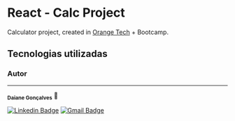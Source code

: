 # React - Calc Project
Calculator project, created in [Orange Tech](https://web.dio.me/track/orange-tech/) + Bootcamp.

## Tecnologias utilizadas 

### Autor
---

 <sub><b>Daiane Gonçalves</b></sub> 🚀

[![Linkedin Badge](https://img.shields.io/badge/-LinkedIn-blue?style=flat-square&logo=Linkedin&logoColor=white&link=https://www.linkedin.com/in/daianegon%C3%A7alves/)](https://www.linkedin.com/in/daianegon%C3%A7alves/) 
[![Gmail Badge](https://img.shields.io/badge/-GMAIL-c14438?style=flat-square&logo=Gmail&logoColor=white&link=mailto:daiianeeg13@gmail.com)](mailto:daiianeeg13@gmail.com)
   
